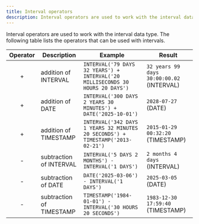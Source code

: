 ```yaml
---
title: Interval operators
description: Interval operators are used to work with the interval data type.
---
```


Interval operators are used to work with the interval data type. The following table lists the
operators that can be used with intervals.

<div class="scroll-table">

| Operator | Description | Example | Result |
| :-----------: | ----------- |  ----------- |  ----------- |
| + | addition of INTERVAL | `INTERVAL('79 DAYS 32 YEARS') + INTERVAL('20 MILLISECONDS 30 HOURS 20 DAYS')` | `32 years 99 days 30:00:00.02` (INTERVAL) | 
| + | addition of DATE | `INTERVAL('300 DAYS 2 YEARS 30 MINUTES') + DATE('2025-10-01')` | `2028-07-27` (DATE) |
| + | addition of TIMESTAMP | `INTERVAL('342 DAYS 1 YEARS 32 MINUTES 20 SECONDS') + TIMESTAMP('2013-02-21')` | `2015-01-29 00:32:20` (TIMESTAMP)|
| - | subtraction of INTERVAL | `INTERVAL('5 DAYS 2 MONTHS') - INTERVAL('1 DAYS')` | `2 months 4 days ` (INTERVAL) |
| - | subtraction of DATE | `DATE('2025-03-06') - INTERVAL('1 DAYS')` | `2025-03-05` (DATE) |
| - | subtraction of TIMESTAMP | `TIMESTAMP('1984-01-01') - INTERVAL('30 HOURS 20 SECONDS')` | `1983-12-30 17:59:40` (TIMESTAMP) |

</div>